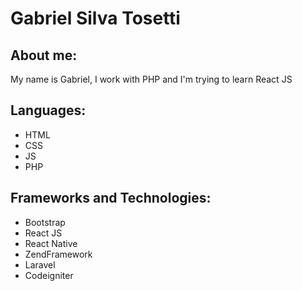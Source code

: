 # Gabriel Silva Tosetti

## About me:

My name is Gabriel, I work with PHP and I'm trying to learn React JS

## Languages:
- HTML
- CSS
- JS
- PHP


## Frameworks and Technologies:

- Bootstrap
- React JS
- React Native
- ZendFramework
- Laravel
- Codeigniter


